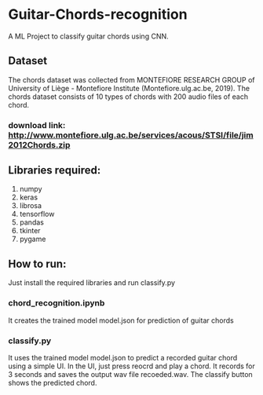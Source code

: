 # Guitar-Chords-recognition
A ML Project to classify guitar chords using CNN.

## Dataset
The chords dataset was collected from MONTEFIORE RESEARCH GROUP of University of Liège - Montefiore Institute (Montefiore.ulg.ac.be, 2019). The chords dataset consists of 10 types of chords with 200 audio files of each chord.
### download link: http://www.montefiore.ulg.ac.be/services/acous/STSI/file/jim2012Chords.zip

## Libraries required:
1. numpy
2. keras
3. librosa
4. tensorflow
5. pandas
6. tkinter
7. pygame

## How to run:
Just install the required libraries and run classify.py

### chord_recognition.ipynb 
It creates the trained model model.json for prediction of guitar chords

### classify.py
It uses the trained model model.json to predict a recorded guitar chord using a simple UI. In the UI, just press reocrd and play a chord. It records for 3 seconds and saves the output wav file recoeded.wav. The classify button shows the predicted chord.



